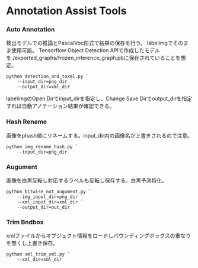 # Annotation Assist Tools

### Auto Annotation
検出モデルでの推論とPascalVoc形式で結果の保存を行う。
labelimgでそのまま使用可能。
Tensorflow Object Detection APIで作成したモデルを./exported_graphs/frozen_inference_graph.pbに保存されていることを想定。
```
python detection_and_toxml.py `
    --input_dir=png_dir `
    --output_dir=xml_dir
```
labelimgのOpen Dirでinput_dirを指定し、Change Save Dirでoutput_dirを指定すれば自動アノテーション結果が確認できる。

### Hash Rename
画像をphash値にリネームする。input_dir内の画像名が上書きされるので注意。
```
python img_rename_hash.py `
    --input_dir=png_dir
```

### Augument
画像を白黒反転し対応するラベルも反転し保存する。白黒予測特化。
```
python bitwise_not_augument.py `
    --img_input_dir=png_dir `
    --xml_input_dir=xml_dir `
    --output_dir=out_dir
```

### Trim Bndbox
xmlファイルからオブジェクト情報をロードしバウンディングボックスの重なりを無くし上書き保存。
```
python xml_trim_xml.py `
    --xml_dir=xml_dir
```